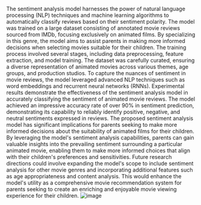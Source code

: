 The sentiment analysis model harnesses the power of natural language processing (NLP) techniques and machine learning algorithms to automatically classify reviews based on their sentiment polarity. The model was trained on a large dataset consisting of annotated movie reviews sourced from IMDb, focusing exclusively on animated films. By specializing in this genre, the model aims to assist parents in making more informed decisions when selecting movies suitable for their children.
The training process involved several stages, including data preprocessing, feature extraction, and model training. The dataset was carefully curated, ensuring a diverse representation of animated movies across various themes, age groups, and production studios. To capture the nuances of sentiment in movie reviews, the model leveraged advanced NLP techniques such as word embeddings and recurrent neural networks (RNNs).
Experimental results demonstrate the effectiveness of the sentiment analysis model in accurately classifying the sentiment of animated movie reviews. The model achieved an impressive accuracy rate of over 90% in sentiment prediction, demonstrating its capability to reliably identify positive, negative, and neutral sentiments expressed in reviews.
The proposed sentiment analysis model has significant implications for parents seeking to make more informed decisions about the suitability of animated films for their children. By leveraging the model's sentiment analysis capabilities, parents can gain valuable insights into the prevailing sentiment surrounding a particular animated movie, enabling them to make more informed choices that align with their children's preferences and sensitivities.
Future research directions could involve expanding the model's scope to include sentiment analysis for other movie genres and incorporating additional features such as age appropriateness and content analysis. This would enhance the model's utility as a comprehensive movie recommendation system for parents seeking to create an enriching and enjoyable movie viewing experience for their children.
![image](https://github.com/Ray-202/MyRep/assets/173892471/f075d2c2-a145-4dce-8dc1-620be092f7af)
